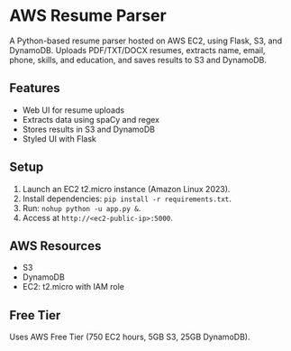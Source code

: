 # AWS Resume Parser
A Python-based resume parser hosted on AWS EC2, using Flask, S3, and DynamoDB. Uploads PDF/TXT/DOCX resumes, extracts name, email, phone, skills, and education, and saves results to S3 and DynamoDB.

## Features
- Web UI for resume uploads
- Extracts data using spaCy and regex
- Stores results in S3 and DynamoDB
- Styled UI with Flask

## Setup
1. Launch an EC2 t2.micro instance (Amazon Linux 2023).
2. Install dependencies: `pip install -r requirements.txt`.
3. Run: `nohup python -u app.py &`.
4. Access at `http://<ec2-public-ip>:5000`.

## AWS Resources
- S3
- DynamoDB
- EC2: t2.micro with IAM role

## Free Tier
Uses AWS Free Tier (750 EC2 hours, 5GB S3, 25GB DynamoDB).
